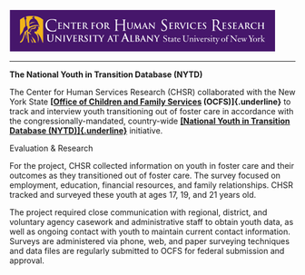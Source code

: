 ![CHSR Logo](chsr-project-logo.png)

<hr />

**The National Youth in Transition Database (NYTD)**

The Center for Human Services Research (CHSR) collaborated with the New
York State **[[Office of Children and Family
Services](http://www.acf.hhs.gov/programs/cb/research-data-technology/reporting-systems/nytd)
(OCFS)]{.underline}** to track and interview youth transitioning out of
foster care in accordance with the congressionally-mandated,
country-wide [**[National Youth in Transition Database
(NYTD)]{.underline}**](http://www.acf.hhs.gov/programs/cb/research-data-technology/reporting-systems/nytd)
initiative.

Evaluation & Research

For the project, CHSR collected information on youth in foster care and
their outcomes as they transitioned out of foster care. The survey
focused on employment, education, financial resources, and family
relationships. CHSR tracked and surveyed these youth at ages 17, 19, and
21 years old.

The project required close communication with regional, district, and
voluntary agency casework and administrative staff to obtain youth data,
as well as ongoing contact with youth to maintain current contact
information. Surveys are administered via phone, web, and paper
surveying techniques and data files are regularly submitted to OCFS for
federal submission and approval.
